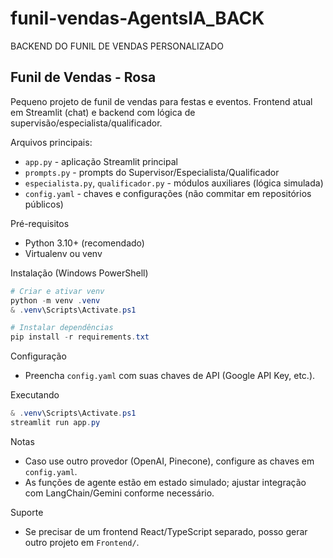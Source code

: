 # funil-vendas-AgentsIA_BACK
BACKEND DO FUNIL DE VENDAS PERSONALIZADO

## Funil de Vendas - Rosa

Pequeno projeto de funil de vendas para festas e eventos. Frontend atual em Streamlit (chat) e backend com lógica de supervisão/especialista/qualificador.

Arquivos principais:
- `app.py` - aplicação Streamlit principal
- `prompts.py` - prompts do Supervisor/Especialista/Qualificador
- `especialista.py`, `qualificador.py` - módulos auxiliares (lógica simulada)
- `config.yaml` - chaves e configurações (não commitar em repositórios públicos)

Pré-requisitos
- Python 3.10+ (recomendado)
- Virtualenv ou venv

Instalação (Windows PowerShell)
```powershell
# Criar e ativar venv
python -m venv .venv
& .venv\Scripts\Activate.ps1

# Instalar dependências
pip install -r requirements.txt
```

Configuração
- Preencha `config.yaml` com suas chaves de API (Google API Key, etc.).

Executando
```powershell
& .venv\Scripts\Activate.ps1
streamlit run app.py
```

Notas
- Caso use outro provedor (OpenAI, Pinecone), configure as chaves em `config.yaml`.
- As funções de agente estão em estado simulado; ajustar integração com LangChain/Gemini conforme necessário.

Suporte
- Se precisar de um frontend React/TypeScript separado, posso gerar outro projeto em `Frontend/`.

